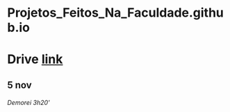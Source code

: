 # Projetos_Feitos_Na_Faculdade.github.io

# Drive [link](https://drive.google.com/drive/folders/1uq2bJyJE5SYX3SFSmmVuL2CCkWpAh5hO)

## 5 nov 
###### Demorei 3h20'
